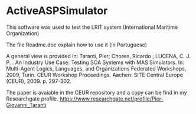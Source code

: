# ActiveASPSimulator


This software was used to test the LRIT system (International Maritime Organization)

The file Readme.doc explain how to use it (in Portuguese)

A general view is provided in:
Taranti, Pier; Choren, Ricardo ; LUCENA, C. J. P. . An Industry Use Case: Testing SOA
Systems with MAS Simulators. In: Multi-Agent Logics, Languages, and Organizations 
Federated Workshops, 2009, Turin. CEUR Workshop Proceedings. Aachen: SITE Central 
Europe (CEUR), 2009. p. 297-302.

The paper is avaiable in the CEUR repository and a copy can be find in my Researchgate profile.
https://www.researchgate.net/profile/Pier-Giovanni_Taranti
